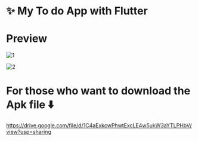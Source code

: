 
# ✨ My To do App with Flutter

# Preview

![1](https://github.com/ceydaucdirhem/myTodoApp-Flutter/assets/80065036/cdade3ef-93fe-4d31-9903-88b5d4475aed)

![2](https://github.com/ceydaucdirhem/myTodoApp-Flutter/assets/80065036/613bf26a-6785-44a2-8f48-6338217f13dc)




# For those who want to download the Apk file ⬇️

https://drive.google.com/file/d/1C4aExkcwPhwtExcLE4w5ukW3aYTLPHbV/view?usp=sharing
